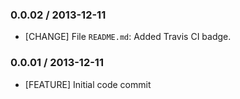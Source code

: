 ### 0.0.02 / 2013-12-11

* [CHANGE] File `README.md`: Added Travis CI badge.

### 0.0.01 / 2013-12-11

* [FEATURE] Initial code commit